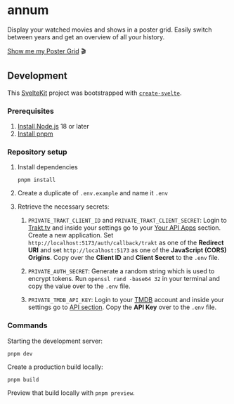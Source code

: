 # annum

Display your watched movies and shows in a poster grid. Easily switch between years and get an overview of all your history.

[Show me my Poster Grid](https://www.annum.app) 🎬

## Development

This [SvelteKit](https://kit.svelte.dev/) project was bootstrapped with [`create-svelte`](https://github.com/sveltejs/kit/tree/main/packages/create-svelte).

### Prerequisites

1. [Install Node.js](https://nodejs.org/en/learn/getting-started/how-to-install-nodejs) 18 or later
1. [Install pnpm](https://pnpm.io/installation)

### Repository setup

1. Install dependencies

    ```shell
    pnpm install
    ```

1. Create a duplicate of `.env.example` and name it `.env`

1. Retrieve the necessary secrets:

    1. `PRIVATE_TRAKT_CLIENT_ID` and `PRIVATE_TRAKT_CLIENT_SECRET`: Login to [Trakt.tv](https://trakt.tv) and inside your settings go to your [Your API Apps](https://trakt.tv/oauth/applications) section. Create a new application. Set `http://localhost:5173/auth/callback/trakt` as one of the **Redirect URI** and set `http://localhost:5173` as one of the **JavaScript (CORS) Origins**. Copy over the **Client ID** and **Client Secret** to the `.env` file.

    1. `PRIVATE_AUTH_SECRET`: Generate a random string which is used to encrypt tokens. Run `openssl rand -base64 32` in your terminal and copy the value over to the `.env` file.

    1. `PRIVATE_TMDB_API_KEY`: Login to your [TMDB](https://www.themoviedb.org/) account and inside your settings go to [API section](https://www.themoviedb.org/settings/api). Copy the **API Key** over to the `.env` file.

### Commands

Starting the development server:

```shell
pnpm dev
```

Create a production build locally:

```shell
pnpm build
```

Preview that build locally with `pnpm preview`.
